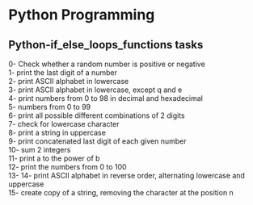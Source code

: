 <h1>Python Programming</h1>
<h2>Python-if_else_loops_functions tasks</h2>
0- Check whether a random number is positive or negative</br>
1- print the last digit of a number</br>
2- print ASCII alphabet in lowercase</br>
3- print ASCII alphabet in lowercase, except q and e</br>
4- print numbers from 0 to 98 in decimal and hexadecimal</br>
5- numbers from 0 to 99</br>
6- print all possible different combinations of 2 digits</br>
7- check for lowercase character</br>
8- print a string in uppercase</br>
9- print concatenated last digit of each given number</br>
10- sum 2 integers</br>
11- print a to the power of b</br>
12- print the numbers from 0 to 100</br>
13-
14- print ASCII alphabet in reverse order, alternating lowercase and uppercase</br>
15- create copy of a string, removing the character at the position n </br>
